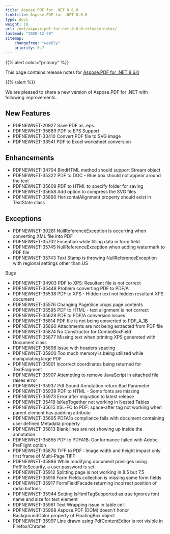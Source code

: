 ```yaml
---
title: Aspose.PDF for .NET 8.6.0
linktitle: Aspose.PDF for .NET 8.6.0
type: docs
weight: 10
url: /net/aspose-pdf-for-net-8-6-0-release-notes/
lastmod: "2020-12-28"
sitemap:
    changefreq: "weekly"
    priority: 0.7
---
```


{{% alert color="primary" %}}

This page contains release notes for [Aspose.PDF for .NET 8.6.0](http://www.aspose.com/downloads/pdf/net/new-releases/aspose.pdf-for-.net-8.6.0/)

{{% /alert %}}

We are pleased to share a new version of Aspose.PDF for .NET with following improvements.
## **New Features**
- PDFNEWNET-20927 Save PDF as .eps
- PDFNEWNET-35889 PDF to EPS Support
- PDFNEWNET-33410 Convert PDF file to SVG image
- PDFNEWNET-33541 PDF to Excel worksheet conversion
## **Enhancements**
- PDFNEWNET-34704 BindHTML method should support Stream object
- PDFNEWNET-35322 PDF to DOC - Blue box should not appear around the text
- PDFNEWNET-35609 PDF to HTMl: to specify folder for saving
- PDFNEWNET-35658 Add option to compress the SVG files
- PDFNEWNET-35890 HorizontalAlignment property should exist in TextState class
## **Exceptions**
- PDFNEWNET-30281 NullReferenceException is occurring when converting XML file into PDF
- PDFNEWNET-35702 Exception while filling data in form field
- PDFNEWNET-35745 NullReferenceException when adding watermark to PDF file
- PDFNEWNET-35743 Text Stamp is throwing NullReferenceException with regional settings other than US

Bugs

- PDFNEWNET-34903 PDF to XPS: Resultant file is not correct
- PDFNEWNET-35448 Problem converting PDF to PDF/A
- PDFNEWNET-35538 PDF to XPS - Hidden text not hidden resultant XPS document
- PDFNEWNET-35576 Changing PageSice crops page contents
- PDFNEWNET-35595 PDF to HTML - text alignment is not correct
- PDFNEWNET-35628 PDF to PDF/A conversion issues
- PDFNEWNET-35814 PDF file is not being converted to PDF_A_1B
- PDFNEWNET-35860 Attachments are not being extracted from PDF file
- PDFNEWNET-35874 No Constructor for ComboBoxField
- PDFNEWNET-35877 Missing text when printing XPS generated with Document class
- PDFNEWNET-35896 Issue with headers spacing
- PDFNEWNET-35900 Too much memory is being utilized while manipulating large PDF
- PDFNEWNET-35901 Incorrect coordinates being returned for TextFragment
- PDFNEWNET-35907 Attempting to remove JavaScript in attached file raises error
- PDFNEWNET-35937 Pdf Sound Annotation return Bad Parameter
- PDFNEWNET-35939 PDF to HTML - Some fonts are missing
- PDFNEWNET-35973 Error after migration to latest release
- PDFNEWNET-35419 IsKepTogether not working in Nested Tables
- PDFNEWNET-35615 XSL-FO to PDF: space-after tag not working when parent element has padding attribute
- PDFNEWNET-35695 PDFA1b compliance fails with document containing user defined Metadata property
- PDFNEWNET-35813 Blank lines are not showing up inside the annotation
- PDFNEWNET-35855 PDF to PDFA1B: Conformance failed with Adobe PreFlight option
- PDFNEWNET-35876 TIFF to PDF : Image width and height impact only first frame of Multi-Page TIFF
- PDFNEWNET-35886 While modifying document priviliges using PdfFileSecurity, a user password is set
- PDFNEWNET-35912 Splitting page is not working in 8.5 but 7.5
- PDFNEWNET-35916 Form.Fields collection is missing some form fields
- PDFNEWNET-35917 FormFieldFacade returning incorrect position of radio buttons
- PDFNEWNET-35944 Setting IsHtmlTagSupported as true ignores font name and size for text element
- PDFNEWNET-35961 Text Wrapping issue in table cell
- PDFNEWNET-35968 Aspose.PDF (DOM) doesn't honor BackgroundColor property of FloatingBox object
- PDFNEWNET-35997 Line drawn using PdfContentEditor is not visible in Firefox/Chrome
